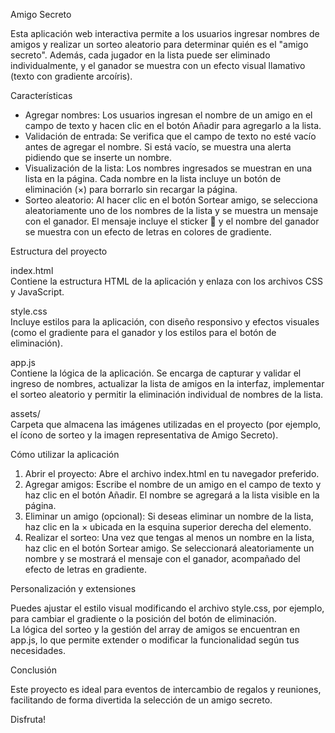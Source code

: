 Amigo Secreto

Esta aplicación web interactiva permite a los usuarios ingresar nombres de amigos y realizar un sorteo aleatorio para determinar quién es el "amigo secreto". Además, cada jugador en la lista puede ser eliminado individualmente, y el ganador se muestra con un efecto visual llamativo (texto con gradiente arcoíris).

Características

- Agregar nombres: Los usuarios ingresan el nombre de un amigo en el campo de texto y hacen clic en el botón Añadir para agregarlo a la lista.
- Validación de entrada: Se verifica que el campo de texto no esté vacío antes de agregar el nombre. Si está vacío, se muestra una alerta pidiendo que se inserte un nombre.
- Visualización de la lista: Los nombres ingresados se muestran en una lista en la página. Cada nombre en la lista incluye un botón de eliminación (×) para borrarlo sin recargar la página.
- Sorteo aleatorio: Al hacer clic en el botón Sortear amigo, se selecciona aleatoriamente uno de los nombres de la lista y se muestra un mensaje con el ganador. El mensaje incluye el sticker 🎉 y el nombre del ganador se muestra con un efecto de letras en colores de gradiente.

Estructura del proyecto

index.html  
Contiene la estructura HTML de la aplicación y enlaza con los archivos CSS y JavaScript.

style.css  
Incluye estilos para la aplicación, con diseño responsivo y efectos visuales (como el gradiente para el ganador y los estilos para el botón de eliminación).

app.js  
Contiene la lógica de la aplicación. Se encarga de capturar y validar el ingreso de nombres, actualizar la lista de amigos en la interfaz, implementar el sorteo aleatorio y permitir la eliminación individual de nombres de la lista.

assets/  
Carpeta que almacena las imágenes utilizadas en el proyecto (por ejemplo, el ícono de sorteo y la imagen representativa de Amigo Secreto).

Cómo utilizar la aplicación

1. Abrir el proyecto: Abre el archivo index.html en tu navegador preferido.
2. Agregar amigos: Escribe el nombre de un amigo en el campo de texto y haz clic en el botón Añadir. El nombre se agregará a la lista visible en la página.
3. Eliminar un amigo (opcional): Si deseas eliminar un nombre de la lista, haz clic en la × ubicada en la esquina superior derecha del elemento.
4. Realizar el sorteo: Una vez que tengas al menos un nombre en la lista, haz clic en el botón Sortear amigo. Se seleccionará aleatoriamente un nombre y se mostrará el mensaje con el ganador, acompañado del efecto de letras en gradiente.

Personalización y extensiones

Puedes ajustar el estilo visual modificando el archivo style.css, por ejemplo, para cambiar el gradiente o la posición del botón de eliminación.  
La lógica del sorteo y la gestión del array de amigos se encuentran en app.js, lo que permite extender o modificar la funcionalidad según tus necesidades.

Conclusión

Este proyecto es ideal para eventos de intercambio de regalos y reuniones, facilitando de forma divertida la selección de un amigo secreto.

Disfruta!
